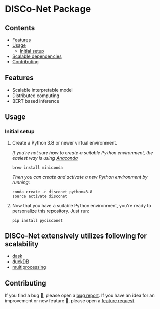 # DISCo-Net Package

## Contents

- [Features](#features)
- [Usage](#usage)
  - [Initial setup](#initial-setup)
- [Scalable dependencies](#DISCo-Net-extensively-utilizes-following-for-scalability)
- [Contributing](#contributing)

## Features

- Scalable interpretable model
- Distributed computing
- BERT based inference

## Usage

### Initial setup

1. Create a Python 3.8 or newer virtual environment.

    *If you're not sure how to create a suitable Python environment, the easiest way is using [Anaconda](https://docs.conda.io/en/latest/miniconda.html)*

    ```
    brew install miniconda
    ```

    *Then you can create and activate a new Python environment by running:*

    ```
    conda create -n disconet python=3.8
    source activate disconet
    ```

2. Now that you have a suitable Python environment, you're ready to personalize this repository. Just run:

    ```
    pip install pydisconet
    ```

## DISCo-Net extensively utilizes following for scalability

- [dask](https://www.dask.org/)
- [duckDB](https://duckdb.org/)
- [multiprocessing](https://docs.python.org/3/library/multiprocessing.html)

## Contributing

If you find a bug :bug:, please open a [bug report](https://github.com/swapnilkeshari/disconet/issues/new?assignees=&labels=bug&template=bug_report.md&title=).
If you have an idea for an improvement or new feature :rocket:, please open a [feature request](https://github.com/swapnilkeshari/disconet/issues/new?assignees=&labels=Feature+request&template=feature_request.md&title=). 